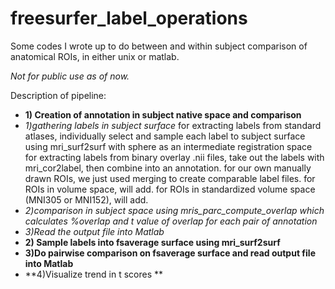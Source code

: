 # freesurfer_label_operations
Some codes I wrote up to do between and within subject comparison of anatomical ROIs, in either unix or matlab. 

*Not for public use as of now.* 

Description of pipeline:
* **1) Creation of annotation in subject native space and comparison**
 * *1)gathering labels in subject surface*  for extracting labels from standard atlases, individually select and sample each label to subject surface using mri_surf2surf with sphere as an intermediate registration space  for extracting labels from binary overlay .nii files, take out the labels with mri_cor2label, then combine into an annotation.  for our own manually drawn ROIs, we just used merging to create comparable label files.  for ROIs in volume space, will add.  for ROIs in standardized volume space (MNI305 or MNI152), will add.
  * *2)comparison in subject space using mris_parc_compute_overlap which calculates %overlap and t value of overlap for each pair of annotation*
 * *3)Read the output file into Matlab*
* **2) Sample labels into fsaverage surface using mri_surf2surf**
*  **3)Do pairwise comparison on fsaverage surface and read output file into Matlab**
*  **4)Visualize trend in t scores **


    
